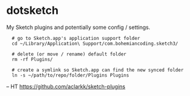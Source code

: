 # dotsketch
My Sketch plugins and potentially some config / settings.


```
  # go to Sketch.app's application support folder
  cd ~/Library/Application\ Support/com.bohemiancoding.sketch3/
  
  # delete (or move / rename) default folder
  rm -rf Plugins/
  
  # create a symlink so Sketch.app can find the new synced folder
  ln -s ~/path/to/repo/folder/Plugins Plugins
```

– HT https://github.com/aclarkk/sketch-plugins
